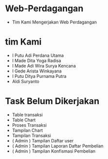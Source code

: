 # Web-Perdagangan
- Tim Kami Mengerjakan Web Perdagangan

# tim Kami
- I Putu Adi Perdana Utama
- I Made Dita Yoga Radisa
- I Made Adi Wira Surya Kencana
- I Gede Arista Winkayana
- I Putu Ditya Purnama Putra
- Aldi Suryanto

# Task Belum Dikerjakan
- Table transaksi
- Table Chart
- Proses Transaksi
- Tampilan Chart
- Tampilan Transaksi
- ( Admin ) Tampilan Daftar user
- ( Admin ) Tampilan Laporan Daftar Pembelian
- ( Admin ) Tampilan Konfismasi Pembelian
